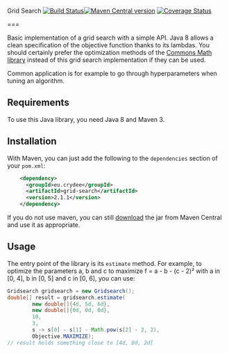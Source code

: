 Grid Search [![Build Status](https://travis-ci.org/m09/grid-search.svg?branch=master)](https://travis-ci.org/m09/grid-search)[![Maven Central version](https://img.shields.io/maven-central/v/eu.crydee/grid-search.svg)](http://search.maven.org/#search|ga|1|a%3A%22grid-search%22) [![Coverage Status](https://coveralls.io/repos/m09/grid-search/badge.svg?branch=master)](https://coveralls.io/r/m09/grid-search?branch=master)

===

Basic implementation of a grid search with a simple API. Java 8 allows
a clean specification of the objective function thanks to its
lambdas. You should certainly prefer the optimization methods of the
[Commons Math library][cm] instead of this grid search implementation
if they can be used.

Common application is for example to go through hyperparameters when
tuning an algorithm.

[cm]: http://commons.apache.org/proper/commons-math/

Requirements
------------

To use this Java library, you need Java 8 and Maven 3.

Installation
------------

With Maven, you can just add the following to the `dependencies`
section of your `pom.xml`:

```xml
    <dependency>
      <groupId>eu.crydee</groupId>
      <artifactId>grid-search</artifactId>
      <version>2.1.1</version>
    </dependency>
```

If you do not use maven, you can still [download][dl] the jar from
Maven Central and use it as appropriate.

[dl]: http://search.maven.org/remotecontent?filepath=eu/crydee/grid-search/2.1.1/grid-search-2.1.1.jar

Usage
-----

The entry point of the library is its `estimate` method. For example,
to optimize the parameters a, b and c to maximize f = a - b - (c - 2)²
with a in [0, 4], b in [0, 5] and c in [0, 6], you can use:

```java
Gridsearch gridsearch = new Gridsearch();
double[] result = gridsearch.estimate(
        new double[]{4d, 5d, 6d},
        new double[]{0d, 0d, 0d},
        10,
        3,
        s -> s[0] - s[1] - Math.pow(s[2] - 2, 2),
        Objective.MAXIMIZE);
// result holds something close to [4d, 0d, 2d]
```
